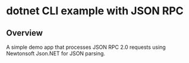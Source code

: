 # dotnet CLI example with JSON RPC

## Overview

A simple demo app that processes JSON RPC 2.0 requests using Newtonsoft
Json.NET for JSON parsing.

